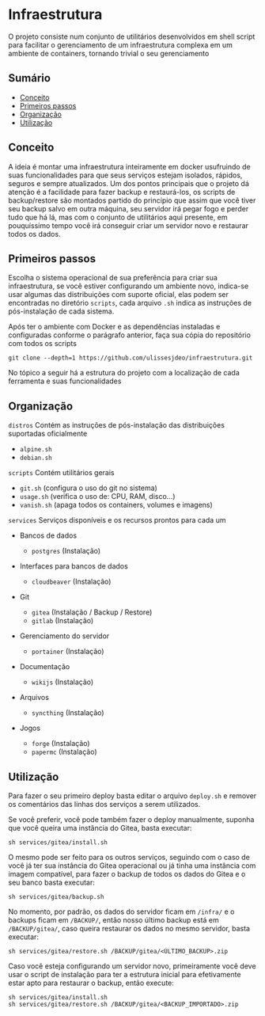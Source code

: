 # Infraestrutura

O projeto consiste num conjunto de utilitários desenvolvidos em shell script para facilitar o gerenciamento de um infraestrutura complexa em um ambiente de containers, tornando trivial o seu gerenciamento

## Sumário

- [Conceito](#conceito)
- [Primeiros passos](#primeiros-passos)
- [Organização](#organização)
- [Utilização](#utilização)

## Conceito

A ideia é montar uma infraestrutura inteiramente em docker
usufruindo de suas funcionalidades para que seus serviços estejam
isolados, rápidos, seguros e sempre atualizados. Um dos pontos
principais que o projeto dá atenção é a facilidade para fazer
backup e restaurá-los, os scripts de backup/restore são montados
partido do princípio que assim que você tiver seu backup salvo
em outra máquina, seu servidor irá pegar fogo e perder tudo que
há lá, mas com o conjunto de utilitários aqui presente, em
pouquíssimo tempo você irá conseguir criar um servidor novo
e restaurar todos os dados.

## Primeiros passos

Escolha o sistema operacional de sua preferência para criar
sua infraestrutura, se você estiver configurando um ambiente novo,
indica-se usar algumas das distribuições com suporte oficial,
elas podem ser encontradas no diretório `scripts`, cada arquivo
`.sh` indica as instruções de pós-instalação de cada sistema.

Após ter o ambiente com Docker e as dependências instaladas
e configuradas conforme o parágrafo anterior, faça sua cópia do
repositório com todos os scripts

```shell
git clone --depth=1 https://github.com/ulissesjdeo/infraestrutura.git
```

No tópico a seguir há a estrutura do projeto com a localização de
cada ferramenta e suas funcionalidades

## Organização

`distros` Contém as instruções de pós-instalação das distribuições
suportadas oficialmente

- `alpine.sh`
- `debian.sh`

`scripts` Contém utilitários gerais

- `git.sh` (configura o uso do git no sistema)
- `usage.sh` (verifica o uso de: CPU, RAM, disco...)
- `vanish.sh` (apaga todos os containers, volumes e imagens)

`services` Serviços disponíveis e os recursos prontos para cada um

- Bancos de dados
  - `postgres` (Instalação)


- Interfaces para bancos de dados
  - `cloudbeaver` (Instalação)


- Git
  - `gitea` (Instalação / Backup / Restore)
  - `gitlab` (Instalação)


- Gerenciamento do servidor
  - `portainer` (Instalação)


- Documentação
  - `wikijs` (Instalação)


- Arquivos
  - `syncthing` (Instalação)


- Jogos
  - `forge` (Instalação)
  - `papermc` (Instalação)

## Utilização

Para fazer o seu primeiro deploy basta editar o arquivo `deploy.sh`
e remover os comentários das linhas dos serviços a serem utilizados.

Se você preferir, você pode também fazer o deploy manualmente, suponha
que você queira uma instância do Gitea, basta executar:

```shell
sh services/gitea/install.sh
```

O mesmo pode ser feito para os outros serviços, seguindo com o caso
de você já ter sua instância do Gitea operacional ou já tinha uma
instância com imagem compatível, para fazer o backup de todos os dados
do Gitea e o seu banco basta executar:

```shell
sh services/gitea/backup.sh
```

No momento, por padrão, os dados do servidor ficam em `/infra/` e o
backups ficam em `/BACKUP/`, então nosso último backup está em `/BACKUP/gitea/`,
caso queira restaurar os dados no mesmo servidor, basta executar:

```shell
sh services/gitea/restore.sh /BACKUP/gitea/<ÚLTIMO_BACKUP>.zip
```

Caso você esteja configurando um servidor novo, primeiramente você deve
usar o script de instalação para ter a estrutura inicial para efetivamente
estar apto para restaurar o backup, então execute:

```shell
sh services/gitea/install.sh
sh services/gitea/restore.sh /BACKUP/gitea/<BACKUP_IMPORTADO>.zip
```
